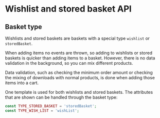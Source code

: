# Wishlist and stored basket API

## Basket type

Wishlists and stored baskets are baskets with a special type `wishlist` or `storedBasket`. 

When adding items no events are thrown, so adding to wishlists or stored baskets is quicker than adding items to a basket.
However, there is no data validation in the background, so you can mix different products.

Data validation, such as checking the minimum order amount or checking the mixing of downloads with normal products,
is done when adding those items into a cart.

One template is used for both wishlists and stored baskets. The attributes that are shown can be handled through the basket type:

``` php
const TYPE_STORED_BASKET = 'storedBasket';
const TYPE_WISH_LIST = 'wishList';
```
